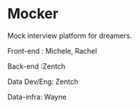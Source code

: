 # Mocker

Mock interview platform for dreamers.

Front-end : Michele, Rachel

Back-end :Zentch

Data Dev/Eng: Zentch

Data-infra: Wayne
